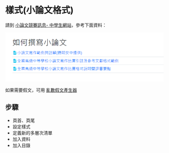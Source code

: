 # 樣式(小論文格式)

請到 [小論文競賽訊息- 中學生網站](https://www.shs.edu.tw/Customer/Information/EssayIndex)，參考下面資料：

![Alt text](./essay_howto.png)

如果需要假文，可用 [亂數假文產生器](http://www.richyli.com/tool/loremipsum/)

## 步驟

- 頁首、頁尾
- 設定樣式
- 定義新的多層次清單
- 加入資料
- 加入目錄
